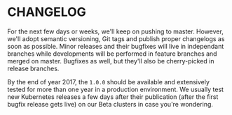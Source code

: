 CHANGELOG
=========

For the next few days or weeks, we'll keep on pushing to master. However, we'll
adopt semantic versioning, Git tags and publish proper changelogs as soon as
possible. Minor releases and their bugfixes will live in independant branches
while developments will be performed in feature branches and merged on master.
Bugfixes as well, but they'll also be cherry-picked in release branches.

By the end of year 2017, the `1.0.0` should be available and extensively tested
for more than one year in a production environment. We usually test new
Kubernetes releases a few days after their publication (after the first bugfix
release gets live) on our Beta clusters in case you're wondering.
